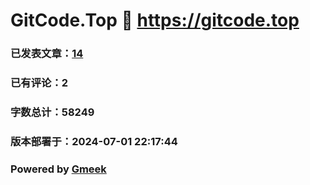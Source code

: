 # GitCode.Top :link: https://gitcode.top 
### 已发表文章：[14](https://gitcode.top/tag.html) 
### 已有评论：2 
### 字数总计：58249 
### 版本部署于：2024-07-01 22:17:44 
### Powered by [Gmeek](https://github.com/Meekdai/Gmeek)

